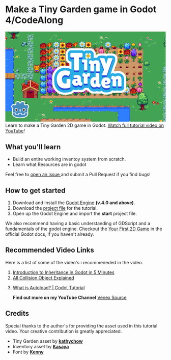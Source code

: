 # Make a Tiny Garden game in Godot 4/CodeAlong
![](Banner.png)
Learn to make a Tiny Garden 2D game in Godot. [Watch full tutorial video on YouTube](https://youtu.be/vSwJulHbCW8)! <p></p>


## What you'll learn
- Build an entire working inventoy system from scratch.
- Learn what Resources are in godot 


Feel free to [ open an issue ](https://github.com/venex-source/godot-2D-adventure-platformer/issues) and submit a Pull Request if you find bugs!

## How to get started
1. Download and Install the [Godot Engine](https://godotengine.org/) **(v.4.0 and above)**.
2. Download the [project file]() for the tutorial.
3. Open up the Godot Engine and import the **start** project file. <p></p>

We also recommend having a basic understanding of GDScript and a fundamentals of the godot engine. Checkout the [Your First 2D Game](https://docs.godotengine.org/en/stable/getting_started/first_2d_game/index.html) in the official Godot docs, if you haven't already.


## Recommended Video Links
Here is a list of some of the video's i recommeneded in the video.
1. [Introduction to Inheritance in Godot in 5 Minutes](https://youtu.be/1M2k1BoNnXA)
2. [All Collision Object Explained](https://youtu.be/mIlZ0ChAqSw) <p></p>
3. [What is Autoload? | Godot Tutorial](https://youtu.be/mIlZ0ChAqSw) <p></p>
**Find out more on my YouTube Channel** [Venex Source](https://www.youtube.com/@venex_source)

## Credits
Special thanks to the author's for providing the asset used in this tutorial video. Your creative contribution is greatly appreciated.
- Tiny Garden asset by [**kathychow**](https://kathychow.itch.io/16x16-tiny-garden-free-pack)
- Inventory asset by [**Kasaya**](https://kasayaa.itch.io/kasayas-inventory-and-frames)
- Font by [**Kenny**](https://www.kenney.nl)
